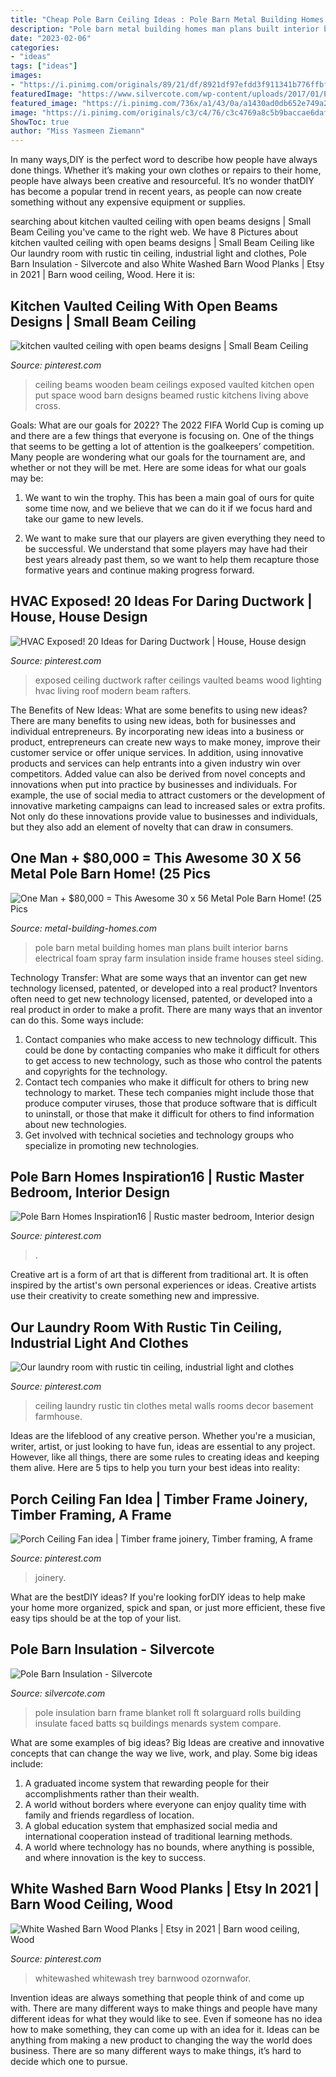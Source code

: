```yaml
---
title: "Cheap Pole Barn Ceiling Ideas : Pole Barn Metal Building Homes Man Plans Built Interior Barns Electrical Foam Spray Farm Insulation Inside Frame Houses Steel Siding"
description: "Pole barn metal building homes man plans built interior barns electrical foam spray farm insulation inside frame houses steel siding"
date: "2023-02-06"
categories:
- "ideas"
tags: ["ideas"]
images:
- "https://i.pinimg.com/originals/89/21/df/8921df97efdd3f911341b776ffbf245a.jpg"
featuredImage: "https://www.silvercote.com/wp-content/uploads/2017/01/PoleBarn_PoleBarn1.jpg"
featured_image: "https://i.pinimg.com/736x/a1/43/0a/a1430ad0db652e749a2505fb715e6947.jpg"
image: "https://i.pinimg.com/originals/c3/c4/76/c3c4769a8c5b9baccae6daf6f7925129.jpg"
ShowToc: true
author: "Miss Yasmeen Ziemann"
---
```



In many ways,DIY is the perfect word to describe how people have always done things. Whether it’s making your own clothes or repairs to their home, people have always been creative and resourceful. It’s no wonder thatDIY has become a popular trend in recent years, as people can now create something without any expensive equipment or supplies.

	

		
searching about kitchen vaulted ceiling with open beams designs | Small Beam Ceiling you've came to the right web. We have 8 Pictures about kitchen vaulted ceiling with open beams designs | Small Beam Ceiling like Our laundry room with rustic tin ceiling, industrial light and clothes, Pole Barn Insulation - Silvercote and also White Washed Barn Wood Planks | Etsy in 2021 | Barn wood ceiling, Wood. Here it is:
		
    
## Kitchen Vaulted Ceiling With Open Beams Designs | Small Beam Ceiling

<img loading=lazy src="https://i.pinimg.com/originals/3f/16/8d/3f168db527c615a881b251bb0ffc808b.jpg" onerror="this.onerror=null;this.src='https://tse1.mm.bing.net/th?id=OIP.AOQpn-Cku3vwGoNaj5wg4AHaLH&amp;pid=15.1';" alt="kitchen vaulted ceiling with open beams designs | Small Beam Ceiling">

_Source: pinterest.com_

>ceiling beams wooden beam ceilings exposed vaulted kitchen open put space wood barn designs beamed rustic kitchens living above cross. 

	

Goals: What are our goals for 2022?
The 2022 FIFA World Cup is coming up and there are a few things that everyone is focusing on. One of the things that seems to be getting a lot of attention is the goalkeepers’ competition. Many people are wondering what our goals for the tournament are, and whether or not they will be met. Here are some ideas for what our goals may be: 
1) We want to win the trophy. This has been a main goal of ours for quite some time now, and we believe that we can do it if we focus hard and take our game to new levels. 

2) We want to make sure that our players are given everything they need to be successful. We understand that some players may have had their best years already past them, so we want to help them recapture those formative years and continue making progress forward.

    
## HVAC Exposed! 20 Ideas For Daring Ductwork | House, House Design

<img loading=lazy src="https://i.pinimg.com/originals/c3/c4/76/c3c4769a8c5b9baccae6daf6f7925129.jpg" onerror="this.onerror=null;this.src='https://tse4.mm.bing.net/th?id=OIP.-sjrfA06onbaWItUW--ewAAAAA&amp;pid=15.1';" alt="HVAC Exposed! 20 Ideas for Daring Ductwork | House, House design">

_Source: pinterest.com_

>exposed ceiling ductwork rafter ceilings vaulted beams wood lighting hvac living roof modern beam rafters. 

	

The Benefits of New Ideas: What are some benefits to using new ideas?
There are many benefits to using new ideas, both for businesses and individual entrepreneurs. By incorporating new ideas into a business or product, entrepreneurs can create new ways to make money, improve their customer service or offer unique services. In addition, using innovative products and services can help entrants into a given industry win over competitors.
Added value can also be derived from novel concepts and innovations when put into practice by businesses and individuals. For example, the use of social media to attract customers or the development of innovative marketing campaigns can lead to increased sales or extra profits. Not only do these innovations provide value to businesses and individuals, but they also add an element of novelty that can draw in consumers.

    
## One Man + $80,000 = This Awesome 30 X 56 Metal Pole Barn Home! (25 Pics

<img loading=lazy src="http://www.metal-building-homes.com/wp-content/uploads/2015/08/712.jpg" onerror="this.onerror=null;this.src='https://tse2.mm.bing.net/th?id=OIP.T4ZO2mZctCsrg_Sn8VCYVQHaE8&amp;pid=15.1';" alt="One Man + $80,000 = This Awesome 30 x 56 Metal Pole Barn Home! (25 Pics">

_Source: metal-building-homes.com_

>pole barn metal building homes man plans built interior barns electrical foam spray farm insulation inside frame houses steel siding. 

	

Technology Transfer: What are some ways that an inventor can get new technology licensed, patented, or developed into a real product?
Inventors often need to get new technology licensed, patented, or developed into a real product in order to make a profit. There are many ways that an inventor can do this. Some ways include: 
1. Contact companies who make access to new technology difficult. This could be done by contacting companies who make it difficult for others to get access to new technology, such as those who control the patents and copyrights for the technology. 
2. Contact tech companies who make it difficult for others to bring new technology to market. These tech companies might include those that produce computer viruses, those that produce software that is difficult to uninstall, or those that make it difficult for others to find information about new technologies. 
3. Get involved with technical societies and technology groups who specialize in promoting new technologies.

    
## Pole Barn Homes Inspiration16 | Rustic Master Bedroom, Interior Design

<img loading=lazy src="https://i.pinimg.com/736x/a1/43/0a/a1430ad0db652e749a2505fb715e6947.jpg" onerror="this.onerror=null;this.src='https://tse4.mm.bing.net/th?id=OIP.dgJBikaHDkAKu_gkYoOtVAHaIy&amp;pid=15.1';" alt="Pole Barn Homes Inspiration16 | Rustic master bedroom, Interior design">

_Source: pinterest.com_

>. 

	

Creative art is a form of art that is different from traditional art. It is often inspired by the artist's own personal experiences or ideas. Creative artists use their creativity to create something new and impressive.

    
## Our Laundry Room With Rustic Tin Ceiling, Industrial Light And Clothes

<img loading=lazy src="https://i.pinimg.com/originals/89/21/df/8921df97efdd3f911341b776ffbf245a.jpg" onerror="this.onerror=null;this.src='https://tse1.mm.bing.net/th?id=OIP.zJCtHTQRiCfHNPZ5eIMlgAHaJ4&amp;pid=15.1';" alt="Our laundry room with rustic tin ceiling, industrial light and clothes">

_Source: pinterest.com_

>ceiling laundry rustic tin clothes metal walls rooms decor basement farmhouse. 

	

Ideas are the lifeblood of any creative person. Whether you're a musician, writer, artist, or just looking to have fun, ideas are essential to any project. However, like all things, there are some rules to creating ideas and keeping them alive. Here are 5 tips to help you turn your best ideas into reality:

    
## Porch Ceiling Fan Idea | Timber Frame Joinery, Timber Framing, A Frame

<img loading=lazy src="https://i.pinimg.com/originals/9d/c9/3c/9dc93c4344d5bc1c50691a89c318ff89.jpg" onerror="this.onerror=null;this.src='https://tse3.mm.bing.net/th?id=OIP.aIkVgM-S99Iic0prkPUYmQHaJ4&amp;pid=15.1';" alt="Porch Ceiling Fan idea | Timber frame joinery, Timber framing, A frame">

_Source: pinterest.com_

>joinery. 

	

What are the bestDIY ideas?
If you're looking forDIY ideas to help make your home more organized, spick and span, or just more efficient, these five easy tips should be at the top of your list.

    
## Pole Barn Insulation - Silvercote

<img loading=lazy src="https://www.silvercote.com/wp-content/uploads/2017/01/PoleBarn_PoleBarn1.jpg" onerror="this.onerror=null;this.src='https://tse4.mm.bing.net/th?id=OIP.7nn9eFLKtBhxLdRYW1FQ_wHaFj&amp;pid=15.1';" alt="Pole Barn Insulation - Silvercote">

_Source: silvercote.com_

>pole insulation barn frame blanket roll ft solarguard rolls building insulate faced batts sq buildings menards system compare. 

	

What are some examples of big ideas?
Big Ideas are creative and innovative concepts that can change the way we live, work, and play. Some big ideas include: 
1. A graduated income system that rewarding people for their accomplishments rather than their wealth.
2. A world without borders where everyone can enjoy quality time with family and friends regardless of location.
3. A global education system that emphasized social media and international cooperation instead of traditional learning methods.
4. A world where technology has no bounds, where anything is possible, and where innovation is the key to success.

    
## White Washed Barn Wood Planks | Etsy In 2021 | Barn Wood Ceiling, Wood

<img loading=lazy src="https://i.pinimg.com/736x/e4/8e/05/e48e05753f88d2d90c75c344b3134fc3.jpg" onerror="this.onerror=null;this.src='https://tse3.mm.bing.net/th?id=OIP.dtPGtj8S10r9saoMwCz0SQHaFj&amp;pid=15.1';" alt="White Washed Barn Wood Planks | Etsy in 2021 | Barn wood ceiling, Wood">

_Source: pinterest.com_

>whitewashed whitewash trey barnwood ozornwafor. 

	

Invention ideas are always something that people think of and come up with. There are many different ways to make things and people have many different ideas for what they would like to see. Even if someone has no idea how to make something, they can come up with an idea for it. Ideas can be anything from making a new product to changing the way the world does business. There are so many different ways to make things, it’s hard to decide which one to pursue.

